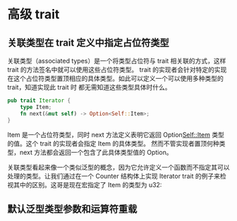 # 高级 trait

## 关联类型在 trait 定义中指定占位符类型

关联类型（associated types）是一个将类型占位符与 trait 相关联的方式，这样 trait 的方法签名中就可以使用这些占位符类型。
trait 的实现者会针对特定的实现在这个占位符类型置顶相应的具体类型。如此可以定义一个可以使用多种类型的 trait，知道实现此 trait 时
都无需知道这些类型具体时什么。

```rust
pub trait Iterator {
    type Item;
    fn next(&mut self) -> Option<Self::Item>;
}
```

Item 是一个占位符类型，同时 next 方法定义表明它返回 Option<Self::Item> 类型的值。这个 trait 的实现者会指定 Item 的具体类型。
然而不管实现者置顶何种类型，next 方法都会返回一个包含了此具体类型值的 Option。

关联类型看起来像一个类似泛型的概念，因为它允许定义一个函数而不指定其可以处理的类型。让我们通过在一个 Counter 结构体上实现 Iterator 
trait 的例子来检视其中的区别。这哥是现在宏指定了 Item 的类型为 u32:

## 默认泛型类型参数和运算符重载